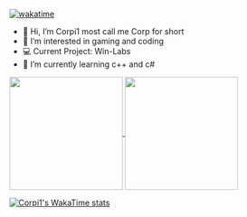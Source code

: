 [![wakatime](https://wakatime.com/badge/user/dc5608ba-abdb-4d5d-8789-16bac0be884c.svg)](https://wakatime.com/@dc5608ba-abdb-4d5d-8789-16bac0be884c)

- 👋 Hi, I’m Corpi1 most call me Corp for short
- 👀 I’m interested in gaming and coding
- 💻 Current Project: Win-Labs
- 🌱 I’m currently learning c++ and c#


<a href="https://github.com/corp-i1">
  <img height=200 align="center" src="hhttps://github-readme-stats.vercel.app/api?username=Corp-i1&show_icons=true&theme=radical" />
</a>
<a href="https://github.com/corp-i1">
  <img height=200 align="center" src="https://github-readme-stats.vercel.app/api/top-langs/?username=Corp-i1&theme=radical&show_icons=true&theme=radicallayout=compact&langs_count=8&card_width=320" />
</a>

[![Corpi1's WakaTime stats](https://github-readme-stats.vercel.app/api/wakatime?username=Corpi1&theme=radical&Compact)](https://github.com/anuraghazra/github-readme-stats)
